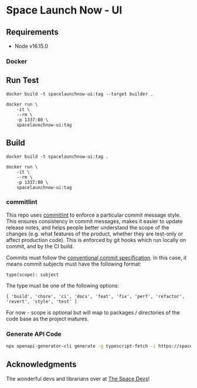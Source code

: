 # Space Launch Now - UI

## Requirements
* Node v16.15.0

### Docker 

## Run Test

`docker build -t spacelaunchnow-ui:tag --target builder .`

```
docker run \
    -it \
    --rm \
    -p 1337:80 \
    spacelaunchnow-ui:tag
```

## Build

`docker build -t spacelaunchnow-ui:tag .`

```
docker run \
    -it \
    --rm \
    -p 1337:80 \
    spacelaunchnow-ui:tag
```

### commitlint

This repo uses [commitlint](https://github.com/conventional-changelog/commitlint) to enforce a particular commit message style. This ensures consistency in commit messages, makes it easier to update release notes, and helps people better understand the scope of the changes (e.g. what features of the product, whether they are test-only or affect production code). This is enforced by git hooks which run locally on commit, and by the CI build.

Commits must follow the [conventional commit specification](https://www.conventionalcommits.org/en/v1.0.0/#summary). In this case, it means commit subjects must have the following format:

`type(scope): subject`

The type must be one of the following options:

`[ 'build', 'chore', 'ci', 'docs', 'feat', 'fix', 'perf', 'refactor', 'revert', 'style', 'test' ]`

For now - scope is optional but will map to packages / directories of the code base as the project matures.


### Generate API Code

```bash
npx openapi-generator-cli generate -g typescript-fetch -i https://spacelaunchnow.me/api/ll/2.2.0/swagger.json -o src/services/api/ --additional-properties=typescriptThreePlus=true
```

## Acknowledgments

The wonderful devs and librarians over at [The Space Devs](https://thespacedevs.com)!

